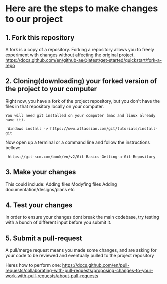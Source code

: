 # Here are the steps to make changes to our project


## 1. Fork this repository
  A fork is a copy of a repository. Forking a repository allows you to freely experiment with changes without affecting the original project.
  https://docs.github.com/en/github-ae@latest/get-started/quickstart/fork-a-repo
  
  
## 2. Cloning(downloading) your forked version of the project to your computer
  Right now, you have a fork of the project repository, but you don't have the files in that repository locally on your computer.
    
    You will need git installed on your computer (mac and linux already have it).
     
     Windows install -> https://www.atlassian.com/git/tutorials/install-git
   
   Now open up a terminal or a command line and follow the instructions bellow:
     
     https://git-scm.com/book/en/v2/Git-Basics-Getting-a-Git-Repository
  
  
## 3. Make your changes
  This could include:
    Adding files
    Modyfing files
    Adding documentation/designs/plans etc


## 4. Test your changes
  In order to ensure your changes dont break the main codebase, try testing with a bunch of different input before you submit it.
 
 
## 5. Submit a pull-request
  A pull/merge request means you made some changes, and are asking for your code to be reviewed and eventually pulled to the project repository
  
  Heres how to perform one:
  https://docs.github.com/en/pull-requests/collaborating-with-pull-requests/proposing-changes-to-your-work-with-pull-requests/about-pull-requests

